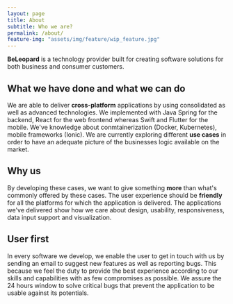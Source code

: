 ```yaml
---
layout: page
title: About
subtitle: Who we are?
permalink: /about/
feature-img: "assets/img/feature/wip_feature.jpg"
---
```


**BeLeopard** is a technology provider built for creating software solutions for both business and consumer customers.

## What we have done and what we can do

We are able to deliver **cross-platform** applications by using consolidated as well as advanced technologies.
We implemented with Java Spring for the backend, React for the web frontend whereas Swift and Flutter for the mobile. We've knowledge about conmtainerization (Docker, Kubernetes), mobile frameworks (Ionic).
We are currently exploring different **use cases** in order to have an adequate picture of the businesses logic available on the market.

## Why us

By developing these cases, we want to give something **more** than what's commonly offered by these cases. The user experience should be **friendly** for all the platforms for which the application is delivered. The applications we've delivered show how we care about design, usability, responsiveness, data input support and visualization.

## User first

In every software we develop, we enable the user to get in touch with us by sending an email to suggest new features as well as reporting bugs. This because we feel the duty to provide the best experience according to our skills and capabilities with as few compromises as possible. We assure the 24 hours window to solve critical bugs that prevent the application to be usable against its potentials.

